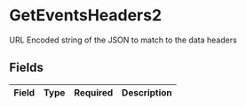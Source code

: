 # GetEventsHeaders2

URL Encoded string of the JSON to match to the data headers


## Fields

| Field       | Type        | Required    | Description |
| ----------- | ----------- | ----------- | ----------- |